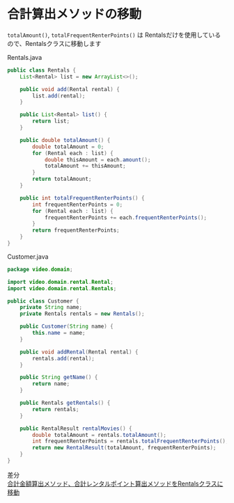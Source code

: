 # 合計算出メソッドの移動

`totalAmount()`, `totalFrequentRenterPoints()` は Rentalsだけを使用しているので、Rentalsクラスに移動します

Rentals.java
```java
public class Rentals {
    List<Rental> list = new ArrayList<>();

    public void add(Rental rental) {
        list.add(rental);
    }

    public List<Rental> list() {
        return list;
    }

    public double totalAmount() {
        double totalAmount = 0;
        for (Rental each : list) {
            double thisAmount = each.amount();
            totalAmount += thisAmount;
        }
        return totalAmount;
    }

    public int totalFrequentRenterPoints() {
        int frequentRenterPoints = 0;
        for (Rental each : list) {
            frequentRenterPoints += each.frequentRenterPoints();
        }
        return frequentRenterPoints;
    }
}
```
Customer.java
```java
package video.domain;

import video.domain.rental.Rental;
import video.domain.rental.Rentals;

public class Customer {
    private String name;
    private Rentals rentals = new Rentals();

    public Customer(String name) {
        this.name = name;
    }

    public void addRental(Rental rental) {
        rentals.add(rental);
    }

    public String getName() {
        return name;
    }

    public Rentals getRentals() {
        return rentals;
    }

    public RentalResult rentalMovies() {
        double totalAmount = rentals.totalAmount();
        int frequentRenterPoints = rentals.totalFrequentRenterPoints();
        return new RentalResult(totalAmount, frequentRenterPoints);
    }
}
```

差分  
[合計金額算出メソッド、合計レンタルポイント算出メソッドをRentalsクラスに移動](https://github.com/stgctkm/UnitTesting/pull/9/files)
